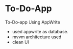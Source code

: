 # To-Do-App
To-Do-app Using AppWrite
- used appwrite as database.
- mvvm architecture used
- clean UI

